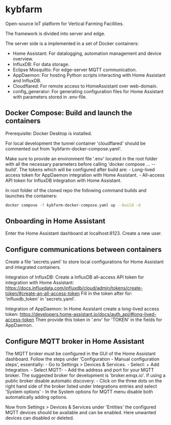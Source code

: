 # kybfarm
Open-source IoT platform for Vertical Farming Facilities.

The framework is divided into server and edge.

The server side is a implemented in a set of Docker containers:
- Home Assistant: For datalogging, automation management and device overview.
- InfluxDB: For data storage.
- Eclipse Mosquitto: For edge-server MQTT communication.
- AppDaemon: For hosting Python scripts interacting with Home Assistant and InfluxDB.
- Cloudflared: For remote access to HomeAssistant over web-domain.
- config_generator: For generating configuration files for Home Assistant with parameters stored in .env-file.


## Docker Compose: Build and launch the containers
Prerequisite: Docker Desktop is installed.


For local development the tunnel container 'cloudflared' should be commented out from 'kybfarm-docker-compose.yaml'.

Make sure to provide an environment file '.env' located in the root folder with all the necessary parameters before calling 'docker compose ... --build'.
The tokens which will be configured after build are:
    - Long-lived access token for AppDaemon integration with Home Assistant.
    - All-access API token for InfluxDB integration with Home Assistant.

In root folder of the cloned repo the following command builds and launches the containers:
``` bash
docker compose -f kybfarm-docker-compose.yaml up --build -d
```

## Onboarding in Home Assistant
Enter the Home Assistant dashboard at localhost:8123.
Create a new user.

## Configure communications between containers
Create a file 'secrets.yaml' to store local configurations for Home Assistant and integrated containers.

Integration of InfluxDB:
Create a InfluxDB all-access API token for integration with Home Assistant: https://docs.influxdata.com/influxdb/cloud/admin/tokens/create-token/#create-an-all-access-token
Fill in the token after for: 'influxdb_token' in 'secrets.yaml'.

Integration of AppDaemon:
In Home Assistant create a long-lived access token: https://developers.home-assistant.io/docs/auth_api/#long-lived-access-token
Then provide this token in '.env' for 'TOKEN' in the fields for AppDaemon.

## Configure MQTT broker in Home Assistant
The MQTT broker must be configured in the GUI of the Home Assistant dashboard.
Follow the steps under 'Configuration - Manual configuration steps', essentially:
    -   Go to Settings > Devices & Services.
    -   Select: + Add Integration.
    -   Select MQTT-
    -   Add the address and port for your MQTT broker. The suggested broker for development is 'broker.emqx.io'.
If using a public broker disable automatic discovery:
    -   Click on the three dots on the right hand side of the broker listed under Integrations entries and select 'System options'
    -   In the System options for MQTT menu disable both automatically adding options.

Now from Settings > Devices & Services under 'Entities' the configured MQTT devices should be available and can be enabled.
Here unwanted devices can disabled or deleted.
